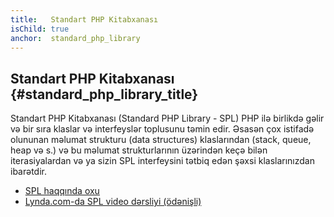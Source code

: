 ```yaml
---
title:   Standart PHP Kitabxanası
isChild: true
anchor:  standard_php_library
---
```


## Standart PHP Kitabxanası {#standard_php_library_title}

Standart PHP Kitabxanası (Standard PHP Library - SPL) PHP ilə birlikdə gəlir və bir sıra klaslar və interfeyslər toplusunu 
təmin edir. Əsasən çox istifadə olununan məlumat strukturu (data structures) klaslarından (stack, queue, heap və s.) və 
bu məlumat strukturlarının üzərindən keçə bilən iterasiyalardan və ya sizin SPL interfeysini tətbiq edən şəxsi klaslarınızdan 
ibarətdir. 

* [SPL haqqında oxu][spl]
* [Lynda.com-da SPL video dərsliyi (ödənişli)][spllynda]


[spl]: https://secure.php.net/book.spl
[spllynda]: https://www.lynda.com/PHP-tutorials/Up-Running-Standard-PHP-Library/175038-2.html
